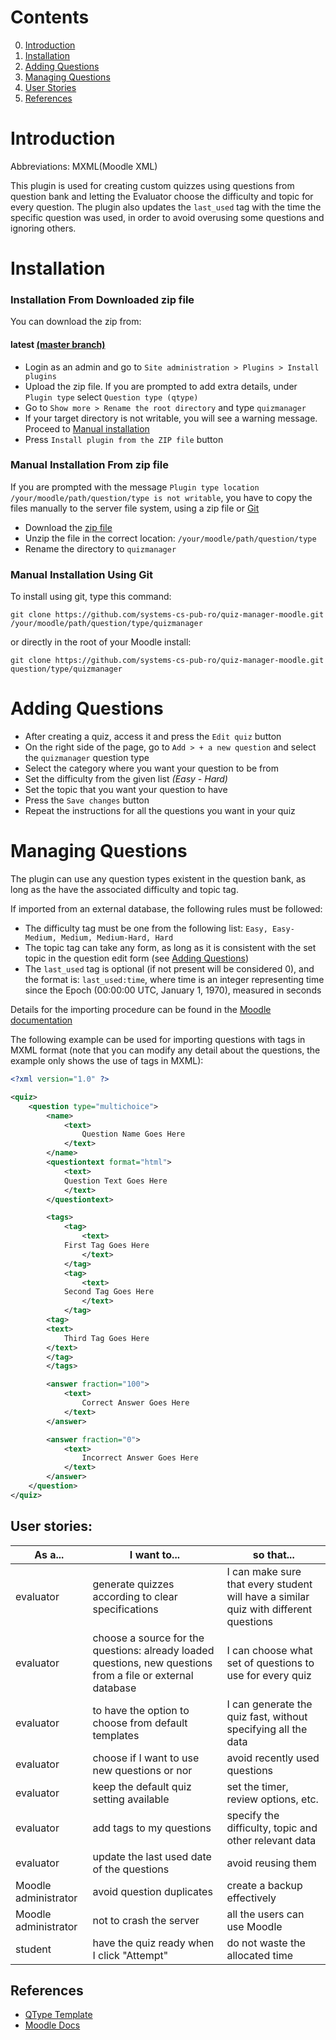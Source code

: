 # Contents

0. [Introduction](/README.md#introduction)
1. [Installation](/README.md#installation)
2. [Adding Questions](/README.md#adding-questions)
3. [Managing Questions](/README.md#managing-questions)
4. [User Stories](/README.md#user-stories)
5. [References](/README.md#references)

# Introduction

Abbreviations: MXML(Moodle XML)

This plugin is used for creating custom quizzes using questions from question bank and letting the Evaluator choose the
difficulty and topic for every question.
The plugin also updates the `last_used` tag with the time the specific question was used,
in order to avoid overusing some questions and ignoring others.

# Installation

### Installation From Downloaded zip file

You can download the zip from:
#### latest [(master branch)](https://github.com/systems-cs-pub-ro/quiz-manager-moodle/zipball/master)

* Login as an admin and go to `Site administration > Plugins > Install plugins`
* Upload the zip file. If you are prompted to add extra details, under `Plugin type` select `Question type (qtype)`
* Go to `Show more > Rename the root directory` and type `quizmanager`
* If your target directory is not writable, you will see a warning message. Proceed to
[Manual installation](/README.md#manual-installation-from-zip-file)
* Press `Install plugin from the ZIP file` button

### Manual Installation From zip file

If you are prompted with the message `Plugin type location /your/moodle/path/question/type is not writable`,
you have to copy the files manually to the server file system, using a zip file or [Git](/README.md#manual-installation-using-git)

* Download the [zip file](https://github.com/systems-cs-pub-ro/quiz-manager-moodle/zipball/master)
* Unzip the file in the correct location: `/your/moodle/path/question/type`
* Rename the directory to `quizmanager`

### Manual Installation Using Git

To install using git, type this command:
```
git clone https://github.com/systems-cs-pub-ro/quiz-manager-moodle.git /your/moodle/path/question/type/quizmanager
```
or directly in the root of your Moodle install:
```
git clone https://github.com/systems-cs-pub-ro/quiz-manager-moodle.git question/type/quizmanager
```

# Adding Questions

* After creating a quiz, access it and press the `Edit quiz` button
* On the right side of the page, go to `Add > + a new question` and select the `quizmanager` question type
* Select the category where you want your question to be from
* Set the difficulty from the given list _(Easy - Hard)_
* Set the topic that you want your question to have
* Press the `Save changes` button
* Repeat the instructions for all the questions you want in your quiz

# Managing Questions

The plugin can use any question types existent in the question bank, as long as the have the associated difficulty and topic tag.

If imported from an external database, the following rules must be followed:
* The difficulty tag must be one from the following list: `Easy, Easy-Medium, Medium, Medium-Hard, Hard`
* The topic tag can take any form, as long as it is consistent with the set topic in the question edit form
(see [Adding Questions](/README.md/#adding-questions))
* The `last_used` tag is optional (if not present will be considered 0), and the format is: `last_used:time`, where
time is an integer representing time since the Epoch (00:00:00 UTC, January 1, 1970), measured in seconds

Details for the importing procedure can be found in the [Moodle documentation](https://docs.moodle.org/311/en/Moodle_XML_format)

The following example can be used for importing questions with tags in MXML format (note that you can modify
any detail about the questions, the example only shows the use of tags in MXML):
```xml
<?xml version="1.0" ?>

<quiz>
    <question type="multichoice">
        <name>
            <text>
                Question Name Goes Here
            </text>
        </name>
        <questiontext format="html">
            <text>
		    Question Text Goes Here
            </text>
        </questiontext>

        <tags>
            <tag>
                <text>
			First Tag Goes Here
                </text>
            </tag>
            <tag>
                <text>
			Second Tag Goes Here
                </text>
            </tag>
	    <tag>
		<text>
			Third Tag Goes Here
		</text>
	    </tag>
        </tags>

        <answer fraction="100">
            <text>
                Correct Answer Goes Here
            </text>
        </answer>

        <answer fraction="0">
            <text>
                Incorrect Answer Goes Here
            </text>
        </answer>
    </question>
</quiz>
```

## __User stories__:
|As a...|I want to...|so that...|
|------|--------|-----|
|evaluator|generate quizzes according to clear specifications|I can make sure that every student will have a similar quiz with different questions|
|evaluator|choose a source for the questions: already loaded questions, new questions from a file or external database|I can choose what set of questions to use for every quiz|
|evaluator|to have the option to choose from default templates|I can generate the quiz fast, without specifying all the data|
|evaluator|choose if I want to use new questions or nor|avoid recently used questions|
|evaluator|keep the default quiz setting available|set the timer, review options, etc.|
|evaluator|add tags to my questions|specify the difficulty, topic and other relevant data|
|evaluator|update the last used date of the questions|avoid reusing them|
|Moodle administrator|avoid question duplicates|create a backup effectively|
|Moodle administrator|not to crash the server|all the users can use Moodle|
|student|have the quiz ready when I click "Attempt"|do not waste the allocated time|


## __References__
 - [QType Template](https://github.com/marcusgreen/moodle-qtype_TEMPLATE/)
 - [Moodle Docs](https://docs.moodle.org/dev/Question_types)
